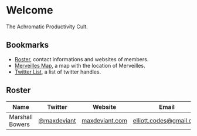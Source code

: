 # Welcome
The Achromatic Productivity Cult.

## Bookmarks
- [Roster](https://docs.google.com/spreadsheets/d/1exqwTC65prmAjL9UeQkwy-q6zUN1Inz7PaCAIr32iwg/edit?usp=sharing), contact informations and websites of members.
- [Merveilles Map](https://drive.google.com/open?id=1lvptOQshGziOsuNhGPlaQakrOTA), a map with the location of Merveilles.
- [Twitter List](https://twitter.com/neauoire/lists/merveilles), a list of twitter handles.

## Roster

| Name | Twitter | Website | Email | Instagram | GitHub |
| ---- | ------- | ------- | ----- | --------- | ------ |
| Marshall Bowers | [@maxdeviant](https://twitter.com/maxdeviant) | [maxdeviant.com](https://maxdeviant.com) | elliott.codes@gmail.com | [maxdeviant](https://instagram.com/maxdeviant) | [maxdeviant](https://github.com/maxdeviant) |
